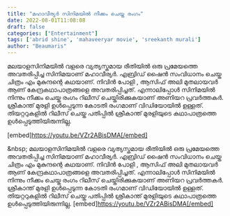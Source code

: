 ```yaml
---
title: "മഹാവീര്യർ സിനിമയിൽ നീക്കം ചെയ്ത രംഗം"
date: 2022-08-01T11:08:08
draft: false
categories: ["Entertainment"]
tags: ['abrid shine', 'mahaveeryar movie', 'sreekanth murali']
author: "Beaumaris"
---
```


മലയാളസിനിമയിൽ വളരെ വ്യത്യസ്തമായ രീതിയിൽ ഒരു പ്രമേയത്തെ അവതരിപ്പിച്ച സിനിമയാണ് മഹാവീര്യർ. എബ്രിഡ് ഷൈൻ സംവിധാനം ചെയ്ത ചിത്രം എം മുകുന്ദന്റെ കഥയാണ്. നിവിൻ പോളി , ആസിഫ് അലി മുതലായവർ ആണ് കേന്ദ്രകഥാപാത്രങ്ങളെ അവതരിപ്പിച്ചത്. എന്നാലിപ്പോൾ സിനിമയിൽ നിന്നും നീക്കം ചെയ്ത രംഗം റിലീസ് ചെയ്തിരിക്കുകയാണ് അണിയറ പ്രവർത്തകർ. ശ്രീകാന്ത് മുരളി ഉൾപ്പെടുന്ന കോടതി രംഗമാണ് വിഡിയോയിൽ ഉള്ളത്. തിയറ്ററുകളിൽ റിലീസ് ചെയ്ത പതിപ്പില്‍ ശ്രീകാന്ത് മുരളിയുടെ കഥാപാത്രത്തെ ഉൾപ്പെടുത്തിയിരുന്നില്ല.

[embed]https://youtu.be/VZr2ABisDMA[/embed]

&amp;nbsp;
മലയാളസിനിമയിൽ വളരെ വ്യത്യസ്തമായ രീതിയിൽ ഒരു പ്രമേയത്തെ അവതരിപ്പിച്ച സിനിമയാണ് മഹാവീര്യർ. എബ്രിഡ് ഷൈൻ സംവിധാനം ചെയ്ത ചിത്രം എം മുകുന്ദന്റെ കഥയാണ്. നിവിൻ പോളി , ആസിഫ് അലി മുതലായവർ ആണ് കേന്ദ്രകഥാപാത്രങ്ങളെ അവതരിപ്പിച്ചത്. എന്നാലിപ്പോൾ സിനിമയിൽ നിന്നും നീക്കം ചെയ്ത രംഗം റിലീസ് ചെയ്തിരിക്കുകയാണ് അണിയറ പ്രവർത്തകർ. ശ്രീകാന്ത് മുരളി ഉൾപ്പെടുന്ന കോടതി രംഗമാണ് വിഡിയോയിൽ ഉള്ളത്. തിയറ്ററുകളിൽ റിലീസ് ചെയ്ത പതിപ്പില്‍ ശ്രീകാന്ത് മുരളിയുടെ കഥാപാത്രത്തെ ഉൾപ്പെടുത്തിയിരുന്നില്ല. [embed]https://youtu.be/VZr2ABisDMA[/embed] &nbsp;
